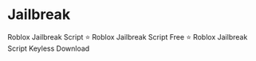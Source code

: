 # Jailbreak
Roblox Jailbreak Script ⭐️ Roblox Jailbreak Script Free ⭐️ Roblox Jailbreak Script Keyless Download
